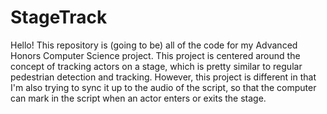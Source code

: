# StageTrack

Hello! This repository is (going to be) all of the code for my Advanced Honors Computer Science project. 
This project is centered around the concept of tracking actors on a stage, which is pretty similar to regular pedestrian detection and tracking.
However, this project is different in that I'm also trying to sync it up to the audio of the script, so that 
the computer can mark in the script when an actor enters or exits the stage.
